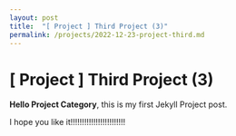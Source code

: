 ```yaml
---
layout: post
title:  "[ Project ] Third Project (3)"
permalink: /projects/2022-12-23-project-third.md
---
```


# [ Project ] Third Project (3)

**Hello Project Category**, this is my first Jekyll Project post.

I hope you like it!!!!!!!!!!!!!!!!!!!!!!!!